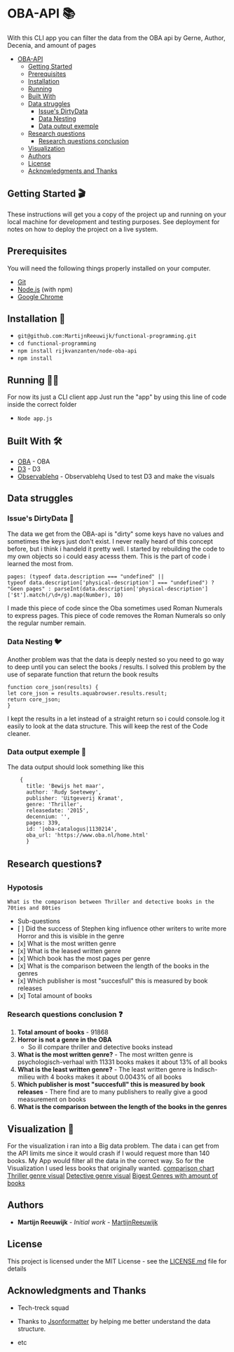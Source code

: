 # OBA-API 📚

With this CLI app you can filter the data from the OBA api by Gerne, Author, Decenia, and amount of pages

-   [OBA-API ](#oba-api-)
    -   [Getting Started ](#getting-started-)
    -   [Prerequisites](#prerequisites)
    -   [Installation ](#installation-)
    -   [Running ](#running-)
    -   [Built With ](#built-with-)
    -   [Data struggles](#data-struggles)
        -   [Issue's DirtyData](#issue-s-dirtydata-)
        -   [Data Nesting](#data-nesting-)
        -   [Data output exemple](#data-output-exemple-)
    -   [Research questions](#research-questions)
        -   [Research questions conclusion](#research-questions-conclusion)
    -   [Visualization](#visualization)
    -   [Authors](#authors)
    -   [License](#license)
    -   [Acknowledgments and Thanks](#acknowledgments-and-thanks)

## Getting Started 🎬

These instructions will get you a copy of the project up and running on your local machine for development and testing purposes. See deployment for notes on how to deploy the project on a live system.

## Prerequisites

You will need the following things properly installed on your computer.

-   [Git](https://git-scm.com/)
-   [Node.js](https://nodejs.org/) (with npm)
-   [Google Chrome](https://google.com/chrome/)

## Installation 💾

-   `git@github.com:MartijnReeuwijk/functional-programming.git`
-   `cd functional-programming`
-   `npm install rijkvanzanten/node-oba-api`
-   `npm install`

## Running 🏃‍♂️

For now its just a CLI client app
Just run the "app" by using this line of code inside the correct folder

-   `Node app.js`

## Built With 🛠️

-   [OBA](https://www.oba.nl/) - OBA
-   [D3](https://d3js.org/) - D3
-   [Observablehq](https://beta.observablehq.com) - Observablehq Used to test D3 and make the visuals

## Data struggles

### Issue's DirtyData 🛁

The data we get from the OBA-api is "dirty" some keys have no values and sometimes the keys just don't exist.
I never really heard of this concept before, but i think i handeld it pretty well.
I started by rebuilding the code to my own objects so i could easy acesss them.
This is the part of code i learned the most from.

```
pages: (typeof data.description === "undefined" ||
typeof data.description['physical-description'] === "undefined") ?
"Geen pages" : parseInt(data.description['physical-description']['$t'].match(/\d+/g).map(Number), 10)
```

I made this piece of code since the Oba sometimes used Roman Numerals to express pages. This piece of code removes the Roman Numerals so only the regular number remain.

### Data Nesting 🐦

Another problem was that the data is deeply nested so you need to go way to deep until you can select the books / results.
I solved this problem by the use of separate function that return the book results
```
function core_json(results) {
let core_json = results.aquabrowser.results.result;
return core_json;
}
```

I kept the results in a let instead of a straight return so i could console.log it easily to look at the data structure.
This will keep the rest of the Code cleaner.

### Data output exemple 📝

The data output should look something like this
```
    {
      title: 'Bewijs het maar',
      author: 'Rudy Soetewey',
      publisher: 'Uitgeverij Kramat',
      genre: 'Thriller',
      releasedate: '2015',
      decennium: '',
      pages: 339,
      id: '|oba-catalogus|1130214',
      oba_url: 'https://www.oba.nl/home.html'
      }
```

## Research questions❓

### Hypotosis
    What is the comparison between Thriller and detective books in the 70ties and 80ties

-   Sub-questions
-    [ ] Did the success of Stephen king influence other writers to write more Horror and this is visible in the genre
-    [x] What is the most written genre
-    [x] What is the leased written genre
-    [x] Which book has the most pages per genre
-    [x] What is the comparison between the length of the books in the genres
-    [x] Which publisher is most "succesfull" this is measured by book releases
-    [x] Total amount of books


### Research questions conclusion ❓

1.   **Total amount of books**
    - 91868
2.  **Horror is not a genre in the OBA**
    - So ill compare thriller and detective books instead
3.   **What is the most written genre?**
    - The most written genre is psychologisch-verhaal with 11331 books makes it about 13% of all books
4.   **What is the least written genre?**
    - The least written genre is Indisch-milieu with 4 books makes it about 0.0043% of all books
5.   **Which publisher is most "succesfull" this is measured by book releases**
    - There find are to many publishers to really give a good measurement on books
6.  **What is the comparison between the length of the books in the genres**


## Visualization 👀

For the visualization i ran into a Big data problem. The data i can get from the API limits me since it would crash if I would request more than 140 books. My App would filter all the data in the correct way. So for the Visualization I used less books that originally wanted.
[comparison chart](https://beta.observablehq.com/@martijnreeuwijk/merged-chart-between-detective-and-thriller)
[Thriller genre visual](https://beta.observablehq.com/@martijnreeuwijk/chart-that-shows-the-amount-of-pages-used-in-the-triller-gern)
[Detective genre visual](https://beta.observablehq.com/@martijnreeuwijk/chart-that-shows-the-amount-of-pages-used-in-the-detective-ge)
[Bigest Genres with amount of books](https://beta.observablehq.com/@martijnreeuwijk/gerne-pie-charts)


## Authors

-   **Martijn Reeuwijk** - _Initial work_ - [MartijnReeuwijk](https://github.com/MartijnReeuwijk)

## License

This project is licensed under the MIT License - see the [LICENSE.md](LICENSE.md) file for details

## Acknowledgments and Thanks

-   Tech-treck squad
-   Thanks to [Jsonformatter](https://jsonformatter.curiousconcept.com/) by helping me better understand the data structure.

-   etc
